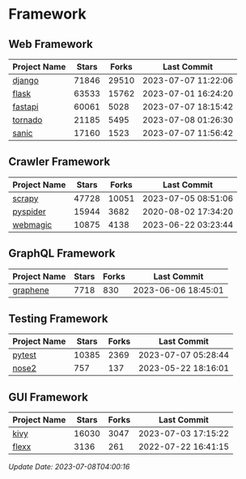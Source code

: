 # Framework

## Web Framework
| Project Name | Stars | Forks | Last Commit |
| ------------ | ----- | ----- | ----------- |
| [django](https://github.com/django/django) | 71846 | 29510 | 2023-07-07 11:22:06 |
| [flask](https://github.com/pallets/flask) | 63533 | 15762 | 2023-07-01 16:24:20 |
| [fastapi](https://github.com/tiangolo/fastapi) | 60061 | 5028 | 2023-07-07 18:15:42 |
| [tornado](https://github.com/tornadoweb/tornado) | 21185 | 5495 | 2023-07-08 01:26:30 |
| [sanic](https://github.com/sanic-org/sanic) | 17160 | 1523 | 2023-07-07 11:56:42 |

## Crawler Framework
| Project Name | Stars | Forks | Last Commit |
| ------------ | ----- | ----- | ----------- |
| [scrapy](https://github.com/scrapy/scrapy) | 47728 | 10051 | 2023-07-05 08:51:06 |
| [pyspider](https://github.com/binux/pyspider) | 15944 | 3682 | 2020-08-02 17:34:20 |
| [webmagic](https://github.com/code4craft/webmagic) | 10875 | 4138 | 2023-06-22 03:23:44 |

## GraphQL Framework
| Project Name | Stars | Forks | Last Commit |
| ------------ | ----- | ----- | ----------- |
| [graphene](https://github.com/graphql-python/graphene) | 7718 | 830 | 2023-06-06 18:45:01 |

## Testing Framework
| Project Name | Stars | Forks | Last Commit |
| ------------ | ----- | ----- | ----------- |
| [pytest](https://github.com/pytest-dev/pytest) | 10385 | 2369 | 2023-07-07 05:28:44 |
| [nose2](https://github.com/nose-devs/nose2) | 757 | 137 | 2023-05-22 18:16:01 |

## GUI Framework
| Project Name | Stars | Forks | Last Commit |
| ------------ | ----- | ----- | ----------- |
| [kivy](https://github.com/kivy/kivy) | 16030 | 3047 | 2023-07-03 17:15:22 |
| [flexx](https://github.com/flexxui/flexx) | 3136 | 261 | 2022-07-22 16:41:15 |

*Update Date: 2023-07-08T04:00:16*